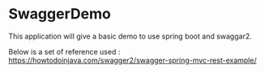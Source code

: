 # SwaggerDemo

This application will give a basic demo to use spring boot and swaggar2.

Below is a set of reference used :
https://howtodoinjava.com/swagger2/swagger-spring-mvc-rest-example/
